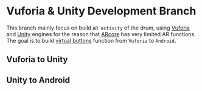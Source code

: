 # Vuforia & Unity Development Branch
This branch mainly focus on build ```AR activity``` of the drum, using [Vuforia](https://developer.vuforia.com/) and [Unity](https://unity.com/) engines for the reason that [ARcore](https://developers.google.com/ar/) has very limited AR functions. The goal is to build [virtual buttons](https://library.vuforia.com/content/vuforia-library/en/articles/Solution/How-To-Implement-Virtual-Buttons.html) function from ```Vuforia``` to ```Android```.   
## Vuforia to Unity
## Unity to Android
